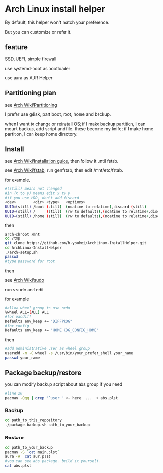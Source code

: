 # Arch Linux install helper
By default, this helper won't match your preference.

But you can customize or refer it.

## feature
SSD, UEFI, simple firewall

use systemd-boot as bootloader

use aura as AUR Helper

## Partitioning plan
see [Arch Wiki/Partitioning](https://wiki.archlinux.org/index.php/Partitioning)

I prefer use gdisk, part boot, root, home and backup.

when I want to change or reinstall OS; if I make backup partition, I can mount backup, add script and file. these become my knife; if I make home partition, I can keep home directory.

## Install
see [Arch Wiki/Installation guide](https://wiki.archlinux.org/index.php/Installation_guide), then follow it until fstab.

see [Arch Wiki/fstab](https://wiki.archlinux.org/index.php/Fstab#Identifying_filesystems), run genfstab, then edit /mnt/etc/fstab.

for example,
```bash
#(still) means not changed
#in (x to y) means edit x to y
#if you use HDD, don't add discard
<dev>        <dir> <type>   <options>                                              <dump/fsck>
UUID=(still) /boot (still)  (noatime to relatime),discard,(still)                  0 2
UUID=(still) /     (still)  (rw to defaults),(noatime to relatime),discard,(still) 0 1
UUID=(still) /home (still)  (rw to defaults),(noatime to relatime),discard,(still) 0 2
```
then
```bash
arch-chroot /mnt
cd /tmp
git clone https://github.com/h-youhei/ArchLinux-InstallHelper.git
cd ArchLinux-InstallHelper
./arch-setup.sh
passwd
#type password for root
```
then

see [Arch Wiki/sudo](https://wiki.archlinux.org/index.php/Sudo)

run visudo and edit

for example
```bash
#allow wheel group to use sudo
%wheel ALL=(ALL) ALL
#for pacdiff
Defaults env_keep += "DIFFPROG"
#for config
Defaults env_keep += "HOME XDG_CONFIG_HOME"
```
then
```bash
#add administrative user as wheel group
useradd -m -G wheel -s /usr/bin/your_prefer_shell your_name
passwd your_name
```

## Package backup/restore
you can modify backup script about abs group if you need
```bash
#line 20
pacman -Qqg | grep '^user ' <- here  ...  > abs.plst
```

### Backup
```bash
cd path_to_this_repository
./package-backup.sh path_to_your_backup
```

### Restore
```bash
cd path_to_your_backup
pacman -S `cat main.plst`
aura -A `cat aur.plst`
#you can see abs package. build it yourself.
cat abs.plst
```
